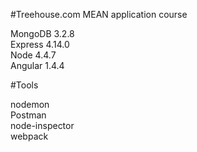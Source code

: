 #Treehouse.com MEAN application course

MongoDB 3.2.8  
Express 4.14.0  
Node 4.4.7  
Angular 1.4.4  
  
#Tools

nodemon  
Postman  
node-inspector  
webpack  
